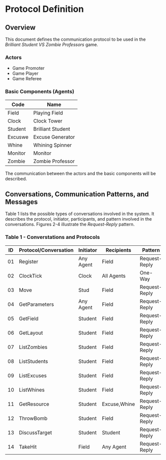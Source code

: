 Protocol Definition
===================

Overview
-----------

This document defines the communication protocol to be used in the *Brilliant Student VS Zombie Professors* game.

### Actors

* Game Promoter
* Game Player
* Game Referee

### Basic Components (Agents)

Code    | Name
------- | ----
Field   | Playing Field
Clock   | Clock Tower
Student | Brilliant Student
Excuswe | Excuse Generator
Whine   | Whining Spinner
Monitor | Monitor
Zombie  | Zombie Professor

The communication between the actors and the basic components will be described.


Conversations, Communication Patterns, and Messages
---------------------------------------------------

Table 1 lists the possible types of conversations involved in the system. It describes the protocol, initiator, participants, and pattern involved in the conversations. Figures 2-4 illustrate the *Request-Reply* pattern.

### Table 1 - Converstations and Protocols

ID | Protocol/Conversation | Initiator | Recipients    | Pattern       | Request Class | Reply Class
---| --------------------- | --------- | ------------- | ------------- | ------------- | -----------
01 | Register              | Any Agent | Field         | Request-Reply | Register      | RegisterConfirmed
02 | ClockTick             | Clock     | All Agents    | One-Way       | ClockTick     | N/A
03 | Move                  | Stud      | Field         | Request-Reply | Move          | Acknowledge
04 | GetParameters         | Any Agent | Field         | Request-Reply | GetParameters | ParameterList
05 | GetField              | Student   | Field         | Request-Reply | GetField      | Field
06 | GetLayout             | Student   | Field         | Request-Reply | GetLayout     | Layout
07 | ListZombies           | Student   | Field         | Request-Reply | ListZombies   | ZombieList
08 | ListStudents          | Student   | Field         | Request-Reply | ListStudents  | StudentList
09 | ListExcuses           | Student   | Field         | Request-Reply | ListExcuses   | ExcuseList
10 | ListWhines            | Student   | Field         | Request-Reply | ListWhines    | WhineList
11 | GetResource           | Student   | Excuse,Whine  | Request-Reply | GetResource   | Recource
12 | ThrowBomb             | Student   | Field         | Request-Reply | ThrowBomb     | Acknowledge
13 | DiscussTarget         | Student   | Student       | Request-Reply | DiscussTarget | TargetStrategy
14 | TakeHit               | Field     | Any Agent     | Request-Reply | TakeHit       | ImHit
